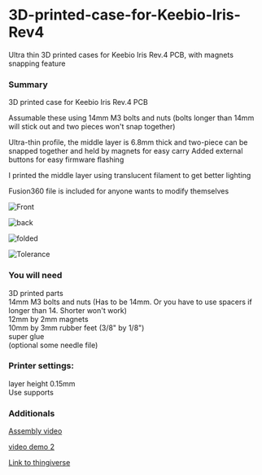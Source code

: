 # 3D-printed-case-for-Keebio-Iris-Rev4
Ultra thin 3D printed cases for Keebio Iris Rev.4 PCB, with magnets snapping feature

### Summary
3D printed case for Keebio Iris Rev.4 PCB

Assumable these using 14mm M3 bolts and nuts (bolts longer than 14mm will stick out and two pieces won't snap together)

Ultra-thin profile, the middle layer is 6.8mm thick and two-piece can be snapped together and held by magnets for easy carry
Added external buttons for easy firmware flashing

I printed the middle layer using translucent filament to get better lighting

Fusion360 file is included for anyone wants to modify themselves

![Front](https://user-images.githubusercontent.com/55030231/85173595-97588280-b241-11ea-9dba-a60c2d4aee7f.jpg)

![back](https://user-images.githubusercontent.com/55030231/85173602-9d4e6380-b241-11ea-9c75-877740c2adf0.jpg)

![folded](https://user-images.githubusercontent.com/55030231/85173576-890a6680-b241-11ea-809f-3606f4fe2549.jpg)

![Tolerance](https://user-images.githubusercontent.com/55030231/85173619-a7706200-b241-11ea-91a2-1adc52a24652.jpg)

### You will need
3D printed parts\
14mm M3 bolts and nuts (Has to be 14mm. Or you have to use spacers if longer than 14.
Shorter won't work)\
12mm by 2mm magnets\
10mm by 3mm rubber feet (3/8" by 1/8")\
super glue\
(optional some needle file)

### Printer settings:
layer height 0.15mm\
Use supports

### Additionals
[Assembly video](https://www.youtube.com/watch?v=JfHvijxanyk)

[video demo 2](https://www.youtube.com/watch?v=asMdvHQnd10&feature=youtu.be)

[Link to thingiverse](https://www.thingiverse.com/thing:4484220)
